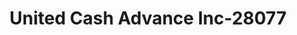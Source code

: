 ---
f_zip-code: 47304
f_state-code: IN
title: United Cash Advance Inc-28077
f_phone: 765-289-2274
f_city-only: Muncie
f_address: 2008 West Mcgalliard Road Muncie
f_location-unique-id: '28077'
slug: united-cash-advance-inc-28077
updated-on: '2024-05-30T13:46:58.046Z'
created-on: '2024-05-30T13:36:59.803Z'
published-on: '2024-05-30T13:54:32.469Z'
f_city-state: cms/city/muncie-in.md
f_company: cms/company/united-cash-advance-inc.md
f_state: cms/state/indiana.md
layout: '[payday-loan].html'
tags: payday-loan
---